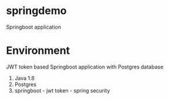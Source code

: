 # springdemo
Springboot application 

# Environment
JWT token based Springboot application with Postgres database
  1. Java 1.8
  2. Postgres
  3. springboot
    - jwt token 
    - spring security
